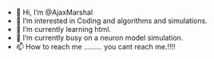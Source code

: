 - 👋 Hi, I’m @AjaxMarshal
- 👀 I’m interested in Coding and algorithms and simulations.
- 🌱 I’m currently learning html.
- 💞️ I’m currently busy on a neuron model simulation.
- 📫 How to reach me ......... you cant reach me.!!!!

<!---
AjaxMarshal/AjaxMarshal is a ✨ special ✨ repository because its `README.md` (this file) appears on your GitHub profile.
You can click the Preview link to take a look at your changes.
--->
